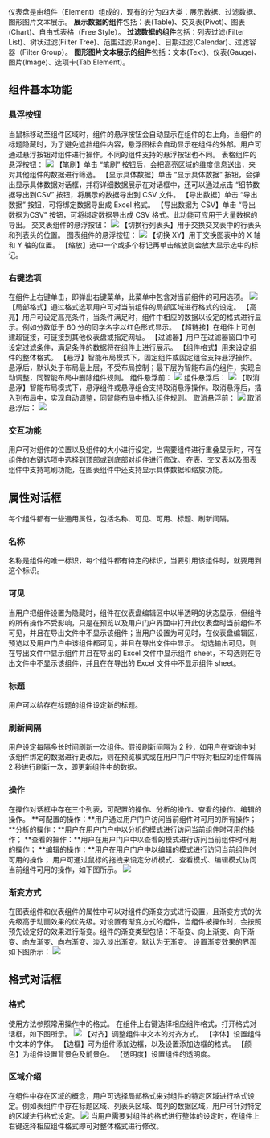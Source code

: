仪表盘是由组件（Element）组成的，现有的分为四大类：展示数据、过滤数据、图形图片文本展示。
**展示数据的组件**包括：表(Table)、交叉表(Pivot)、图表(Chart)、自由式表格（Free Style）。
**过滤数据的组件**包括：列表过滤(Filter List)、树状过滤(Filter Tree)、范围过滤(Range)、日期过滤(Calendar)、过滤容器（Filter Group）。
**图形图片文本展示的组件**包括：文本(Text)、仪表(Gauge)、图片(Image)、选项卡(Tab Element)。
## 组件基本功能
### 悬浮按钮
当鼠标移动至组件区域时，组件的悬浮按钮会自动显示在组件的右上角。当组件的标题隐藏时，为了避免遮挡组件内容，悬浮图标会自动显示在组件的外部。用户可通过悬浮按钮对组件进行操作。不同的组件支持的悬浮按钮也不同。
表格组件的悬浮按钮：
![](http://imgcache.tce.fsphere.cn/static/mc.qcloudimg.com/static/img/460b19a379578bbfa5b0d549eff339bc/image.png)
【笔刷】单击 “笔刷” 按钮后，会把高亮区域的维度信息送出，来对其他组件的数据进行筛选。
【显示具体数据】单击 “显示具体数据” 按钮，会弹出显示具体数据对话框，并将详细数据展示在对话框中，还可以通过点击 “细节数据导出到CSV” 按钮，将展示的数据导出到 CSV 文件。
【导出数据】单击 “导出数据” 按钮，可将绑定数据导出成 Excel 格式。
【导出数据为 CSV】单击 “导出数据为CSV” 按钮，可将绑定数据导出成 CSV 格式。此功能可应用于大量数据的导出。
交叉表组件的悬浮按钮：
![](http://imgcache.tce.fsphere.cn/static/mc.qcloudimg.com/static/img/c336965e3cee776c57804b93cdc9efed/image.png)
【切换行列表头】用于交换交叉表中的行表头和列表头的位置。
图表组件的悬浮按钮：
![](http://imgcache.tce.fsphere.cn/static/mc.qcloudimg.com/static/img/8854ff03b92ee19f41523da5e6af7a91/image.png)
【切换 XY】用于交换图表中的 X 轴和 Y 轴的位置。
【缩放】选中一个或多个标记再单击缩放则会放大显示选中的标记。
### 右键选项
在组件上右键单击，即弹出右键菜单，此菜单中包含对当前组件的可用选项。
![](http://imgcache.tce.fsphere.cn/static/mc.qcloudimg.com/static/img/d0d7a260e1d3bdb1053fd3dc06e0684b/image.png)
【局部格式】通过格式选项用户可对当前组件的局部区域进行格式的设定。
【高亮】用户可设定高亮条件，当条件满足时，组件中相应的数据以设定的格式进行显示。例如分数低于 60 分的同学名字以红色形式显示。
【超链接】在组件上可创建超链接，可链接到其他仪表盘或指定网址。
【过滤器】用户在过滤器窗口中可设定过滤条件，满足条件的数据将在组件上进行展示。
【组件格式】用来设定组件的整体格式。
【悬浮】智能布局模式下，固定组件或固定组合支持悬浮操作。悬浮后，默认处于布局最上层，不受布局控制；最下层为智能布局的组件，实现自动调整，同智能布局中删除组件规则。
组件悬浮前：
![](http://imgcache.tce.fsphere.cn/static/mc.qcloudimg.com/static/img/3c3a0f3b802667bc15e30b28154d4e1d/image.png)
组件悬浮后：
![](http://imgcache.tce.fsphere.cn/static/mc.qcloudimg.com/static/img/b3ef13b8f817dc6c04bd1842d3932201/image.png)
【取消悬浮】智能布局模式下，悬浮组件或悬浮组合支持取消悬浮操作。取消悬浮后，插入到布局中，实现自动调整，同智能布局中插入组件规则。
取消悬浮前：
![](http://imgcache.tce.fsphere.cn/static/mc.qcloudimg.com/static/img/579e44cd08e362af1d97ffddc2cc9e05/image.png)
取消悬浮后：
![](http://imgcache.tce.fsphere.cn/static/mc.qcloudimg.com/static/img/0d2e74ac9c0b36ea23481b75fd1ba356/image.png)
### 交互功能
用户可对组件的位置以及组件的大小进行设定，当需要组件进行重叠显示时，可在组件的右键选项中选择到顶部或到底部对组件进行修改。
在表、交叉表以及图表组件中支持笔刷功能，在图表组件中还支持显示具体数据和缩放功能。
## 属性对话框
每个组件都有一些通用属性，包括名称、可见、可用、标题、刷新间隔。
### 名称
名称是组件的唯一标识，每个组件都有特定的标识，当要引用该组件时，就要用到这个标识。
### 可见
当用户把组件设置为隐藏时，组件在仪表盘编辑区中以半透明的状态显示，但组件的所有操作不受影响，只是在预览以及用户门户界面中打开此仪表盘时当前组件不可见，并且在导出文件中不显示该组件；当用户设置为可见时，在仪表盘编辑区，预览以及用户门户中该组件都可见，并且在导出文件中显示。
勾选输出可见，则在导出文件中显示组件并且在导出的 Excel 文件中显示组件  sheet，不勾选则在导出文件中不显示该组件，并且在在导出的 Excel 文件中不显示组件 sheet。
### 标题
用户可以给存在标题的组件设定新的标题。
### 刷新间隔
用户设定每隔多长时间刷新一次组件。假设刷新间隔为 2 秒，如用户在查询中对该组件绑定的数据进行更改后，则在预览模式或在用户门户中将对相应的组件每隔 2 秒进行刷新一次，即更新组件中的数据。
### 操作
在操作对话框中存在三个列表，可配置的操作、分析的操作、查看的操作、编辑的操作。
**可配置的操作：**用户通过用户门户访问当前组件时可用的所有操作；
**分析的操作：**用户在用户门户中以分析的模式进行访问当前组件时可用的操作；
**查看的操作：**用户在用户门户中以查看的模式进行访问当前组件时可用的操作；
**编辑的操作：**用户在用户门户中以编辑的模式进行访问当前组件时可用的操作；
用户可通过鼠标的拖拽来设定分析模式、查看模式、编辑模式访问当前组件可用的操作，如下图所示。
![](http://imgcache.tce.fsphere.cn/static/mc.qcloudimg.com/static/img/ccd87e6d885d03d17911ff41635c5315/image.png)
### 渐变方式
在图表组件和仪表组件的属性中可以对组件的渐变方式进行设置，且渐变方式的优先级高于动画效果的优先级。对设置有渐变方式的组件，当组件被操作时，会按照预先设定好的效果进行渐变。组件的渐变类型包括：不渐变、向上渐变、向下渐变、向左渐变、向右渐变、淡入淡出渐变。默认为无渐变。
设置渐变效果的界面如下图所示：
![](http://imgcache.tce.fsphere.cn/static/mc.qcloudimg.com/static/img/de82ecdf8f237129def211c3001c0729/image.png)
## 格式对话框
### 格式
使用方法参照常用操作中的格式。
在组件上右键选择相应组件格式，打开格式对话框，如下图所示。
![](http://imgcache.tce.fsphere.cn/static/mc.qcloudimg.com/static/img/89e03fd2e54f4bef76ca8a31b614a19d/image.png)
【对齐】调整组件中文本的对齐方式。
【字体】设置组件中文本的字体。
【边框】可为组件添加边框，以及设置添加边框的格式。
【颜色】为组件设置背景色及前景色。
【透明度】设置组件的透明度。
### 区域介绍
在组件中存在区域的概念，用户可选择局部格式来对组件的特定区域进行格式设定。例如表组件中存在标题区域、列表头区域、每列的数据区域，用户可针对特定的区域进行格式设定。
![](http://imgcache.tce.fsphere.cn/static/mc.qcloudimg.com/static/img/7dfa8173b6928bc979ec3ead6709193c/image.png)
当用户需要对组件的格式进行整体的设定时，在组件上右键选择相应组件格式即可对整体格式进行修改。

